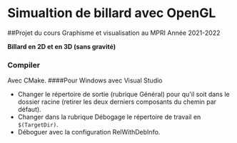 # Simualtion de billard avec OpenGL
##Projet du cours Graphisme et visualisation au MPRI
Année 2021-2022

**Billard en 2D et en 3D (sans gravité)**

### Compiler
Avec CMake. 
####Pour Windows avec Visual Studio
- Changer le répertoire de sortie (rubrique Général) pour qu'il soit dans le dossier racine 
(retirer les deux derniers composants du chemin par défaut).
- Changer dans la rubrique Débogage le répertoire de travail en ```$(TargetDir)```.
- Déboguer avec la configuration RelWithDebInfo.

